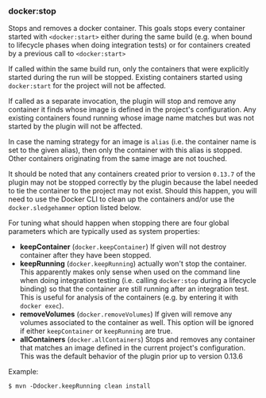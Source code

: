 ### docker:stop

Stops and removes a docker container. This goals stops every
container started with `<docker:start>` either during the same build
(e.g. when bound to lifecycle phases when doing integration tests) or
for containers created by a previous call to `<docker:start>`

If called within the same build run, only the containers that were 
explicitly started during the run will be stopped. Existing containers
started using `docker:start` for the project will not be affected.

If called as a separate invocation, the plugin will stop and remove any
container it finds whose image is defined in the project's configuration.
Any existing containers found running whose image name matches but was not 
started by the plugin will not be affected.

In case the naming strategy for an image is `alias` (i.e. the container name is 
set to the given alias), then only the container with this alias is stopped. Other 
containers originating from the same image are not touched.

It should be noted that any containers created prior to version `0.13.7` of the
plugin may not be stopped correctly by the plugin because the label needed to tie
the container to the project may not exist. Should this happen, you will need to
use the Docker CLI to clean up the containers and/or use the `docker.sledgehammer`
option listed below. 

For tuning what should happen when stopping there are four global
parameters which are typically used as system properties:

* **keepContainer** (`docker.keepContainer`) If given will not destroy
  container after they have been stopped. 
* **keepRunning** (`docker.keepRunning`) actually won't stop the
  container. This apparently makes only sense when used on the command
  line when doing integration testing (i.e. calling `docker:stop`
  during a lifecycle binding) so that the container are still running
  after an integration test. This is useful for analysis of the
  containers (e.g. by entering it with `docker exec`). 
* **removeVolumes** (`docker.removeVolumes`) If given will remove any
  volumes associated to the container as well. This option will be ignored
  if either `keepContainer` or `keepRunning` are true.
* **allContainers** (`docker.allContainers`) Stops and removes any container that
  matches an image defined in the current project's configuration. This was the
  default behavior of the plugin prior up to version 0.13.6

Example: 

    $ mvn -Ddocker.keepRunning clean install
